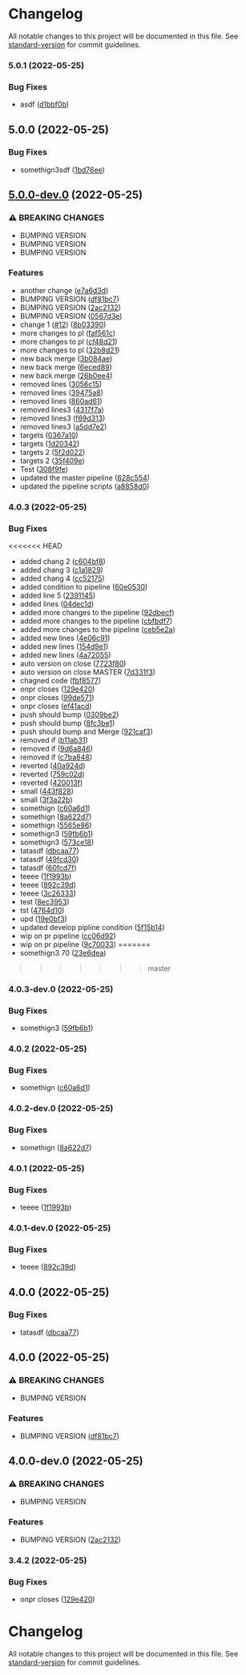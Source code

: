 # Changelog

All notable changes to this project will be documented in this file. See [standard-version](https://github.com/conventional-changelog/standard-version) for commit guidelines.

### 5.0.1 (2022-05-25)


### Bug Fixes

* asdf ([d1bbf0b](https://github.com/Ruandv/cypressTesting_POC/commit/d1bbf0bbf3b51eb04c9caff571423ed6de26a1eb))

## 5.0.0 (2022-05-25)


### Bug Fixes

* somethign3sdf ([1bd76ee](https://github.com/Ruandv/cypressTesting_POC/commit/1bd76ee963539247c1f5a3da808ac0665f6c0a09))

## [5.0.0-dev.0](https://github.com/Ruandv/cypressTesting_POC/compare/v3.1.0...v5.0.0-dev.0) (2022-05-25)


### ⚠ BREAKING CHANGES

* BUMPING VERSION
* BUMPING VERSION
* BUMPING VERSION

### Features

* another change ([e7a6d3d](https://github.com/Ruandv/cypressTesting_POC/commit/e7a6d3dea0b900e38dfd9ed03af48ffcd161030d))
* BUMPING VERSION ([df81bc7](https://github.com/Ruandv/cypressTesting_POC/commit/df81bc730d490d8e9fea3c52c06033052cfa497a))
* BUMPING VERSION ([2ac2132](https://github.com/Ruandv/cypressTesting_POC/commit/2ac2132f6cc3ee7a931a0d9ba3196c524b35df3c))
* BUMPING VERSION ([0567d3e](https://github.com/Ruandv/cypressTesting_POC/commit/0567d3e58441b6abd98770a9505ea8812c308b99))
* change 1 ([#12](https://github.com/Ruandv/cypressTesting_POC/issues/12)) ([8b03390](https://github.com/Ruandv/cypressTesting_POC/commit/8b03390a2c1dcac21a263b7cb65f1a9277905579))
* more changes to pl ([faf561c](https://github.com/Ruandv/cypressTesting_POC/commit/faf561cd49b50221c9a0ea9464a5880d6c3b5487))
* more changes to pl ([cf48d21](https://github.com/Ruandv/cypressTesting_POC/commit/cf48d21672af500a2cafa5cd57ff41b7271d8991))
* more changes to pl ([32b8d21](https://github.com/Ruandv/cypressTesting_POC/commit/32b8d21318ba837548a202e933a4d339fed9b2ff))
* new back merge ([3b084ae](https://github.com/Ruandv/cypressTesting_POC/commit/3b084ae7fefbbdb903f0d20a4833f582d79a22d3))
* new back merge ([6eced89](https://github.com/Ruandv/cypressTesting_POC/commit/6eced89d7d2242328af621e3a2ba6010c4e6fca0))
* new back merge ([26b0ee4](https://github.com/Ruandv/cypressTesting_POC/commit/26b0ee49930e6f7c740b0ab98d067c05e1708f7d))
* removed lines ([3056c15](https://github.com/Ruandv/cypressTesting_POC/commit/3056c15ce0d509b1aa75fde261339eeab79d5516))
* removed lines ([39475a8](https://github.com/Ruandv/cypressTesting_POC/commit/39475a800ba293fc2d6b656fbca27fab747a6986))
* removed lines ([860ad61](https://github.com/Ruandv/cypressTesting_POC/commit/860ad6199f37628c9d27631454a392000a32163d))
* removed lines3 ([4317f7a](https://github.com/Ruandv/cypressTesting_POC/commit/4317f7a6dc6000e5593261202d0c3a861f1e9f00))
* removed lines3 ([f69d313](https://github.com/Ruandv/cypressTesting_POC/commit/f69d31355fc592ad50edbca8ca748eae7f22da03))
* removed lines3 ([a5dd7e2](https://github.com/Ruandv/cypressTesting_POC/commit/a5dd7e2ed841696e9913739ca60fe15b5ca49707))
* targets ([0367a10](https://github.com/Ruandv/cypressTesting_POC/commit/0367a1097e5615c086eea0f370f7c1d755da42c7))
* targets ([1d20342](https://github.com/Ruandv/cypressTesting_POC/commit/1d203426c804b44203904228f428ca70e5072ac0))
* targets 2 ([5f2d022](https://github.com/Ruandv/cypressTesting_POC/commit/5f2d02281cf2f61720abdfe961268f450148d1b0))
* targets 2 ([35f409e](https://github.com/Ruandv/cypressTesting_POC/commit/35f409e55c0c1bb240739f464dc215b6075fb783))
* Test ([308f9fe](https://github.com/Ruandv/cypressTesting_POC/commit/308f9feeb5284cb3191a2abaa2f2feb0aba64692))
* updated the master pipeline ([628c554](https://github.com/Ruandv/cypressTesting_POC/commit/628c554939313df189426d70341b4d4445482272))
* updated the pipeline scripts ([a8858d0](https://github.com/Ruandv/cypressTesting_POC/commit/a8858d01da42c34f6691b2c485b2ff26b750c7cd))
### 4.0.3 (2022-05-25)


### Bug Fixes

<<<<<<< HEAD
* added chang 2 ([c604bf8](https://github.com/Ruandv/cypressTesting_POC/commit/c604bf811d050f9183ee7aec19a21c05b671e1b4))
* added chang 3 ([c1a1829](https://github.com/Ruandv/cypressTesting_POC/commit/c1a18297810fa590fc059c6ea4e4ed7f92ed4ea9))
* added chang 4 ([cc52175](https://github.com/Ruandv/cypressTesting_POC/commit/cc52175bfb8b9a5291c8141d0cef65f6c0302e8d))
* added condition to pipeline ([60e0530](https://github.com/Ruandv/cypressTesting_POC/commit/60e053089d21e19918c925513553cb7ba9a4796e))
* added line 5 ([2391145](https://github.com/Ruandv/cypressTesting_POC/commit/23911457e337a346d7bcc59fe8a718ca300a5b32))
* added lines ([04dec1d](https://github.com/Ruandv/cypressTesting_POC/commit/04dec1d36a503247dcfabed7fcdc9aa66957c792))
* added more changes to the pipeline ([92dbecf](https://github.com/Ruandv/cypressTesting_POC/commit/92dbecf59bc2dde21d33f03c7523f56fe1f9d09e))
* added more changes to the pipeline ([cbfbdf7](https://github.com/Ruandv/cypressTesting_POC/commit/cbfbdf7b0aaba7a4674066bb56bd2dfb719dd22c))
* added more changes to the pipeline ([ceb5e2a](https://github.com/Ruandv/cypressTesting_POC/commit/ceb5e2ab225752e45cfb0dac9e98e687704cf861))
* added new lines ([4e06c91](https://github.com/Ruandv/cypressTesting_POC/commit/4e06c91cf60ffdc831932472ff485932335d686e))
* added new lines ([154d9e1](https://github.com/Ruandv/cypressTesting_POC/commit/154d9e1c6cbc8a2048c411b36436adbe67a8a37a))
* added new lines ([4a72055](https://github.com/Ruandv/cypressTesting_POC/commit/4a7205561af32ada57b80c2cf4b46fbc81a9beb4))
* auto version on close ([7723f80](https://github.com/Ruandv/cypressTesting_POC/commit/7723f806c1e7011432c84e4562e34db8886c513c))
* auto version on close MASTER ([7d331f3](https://github.com/Ruandv/cypressTesting_POC/commit/7d331f3b712a9d4da95c6724e4488043566fdc5b))
* chagned code ([fbf8577](https://github.com/Ruandv/cypressTesting_POC/commit/fbf8577cb11bf25a544bc0af1fe777aea5f406c7))
* onpr closes ([129e420](https://github.com/Ruandv/cypressTesting_POC/commit/129e42031db09bead286fea1963da0ccaa1d43cb))
* onpr closes ([99de571](https://github.com/Ruandv/cypressTesting_POC/commit/99de57151945d8e64fc59d7c3aaa85d337dafd15))
* onpr closes ([ef41acd](https://github.com/Ruandv/cypressTesting_POC/commit/ef41acd8a979d04004786c89e9b136c90ea74c45))
* push should bump ([0309be2](https://github.com/Ruandv/cypressTesting_POC/commit/0309be24d94193bf15b5f09057ec5dd249e130a3))
* push should bump ([8fc3be1](https://github.com/Ruandv/cypressTesting_POC/commit/8fc3be1a4091e96540d8b5b32aaee0a9a0dd6d2a))
* push should bump and Merge ([921caf3](https://github.com/Ruandv/cypressTesting_POC/commit/921caf354edaccf76c2e47857e3018d435f67f9a))
* removed if ([b11ab31](https://github.com/Ruandv/cypressTesting_POC/commit/b11ab31a62e9c29dbea5f2b8b41d0d3d56b26cc1))
* removed if ([9d6a846](https://github.com/Ruandv/cypressTesting_POC/commit/9d6a846644903cc3cf8d7e746ff0cfc6ad00ce11))
* removed if ([c7ba848](https://github.com/Ruandv/cypressTesting_POC/commit/c7ba8488cbb6bfea6a738665a781a6a2db82905c))
* reverted ([40a924d](https://github.com/Ruandv/cypressTesting_POC/commit/40a924d1d8ec0fc5d8253e153c8d8bc091de7050))
* reverted ([759c02d](https://github.com/Ruandv/cypressTesting_POC/commit/759c02db7f6bb6088747ee7da33cda1ecd5c5e3a))
* reverted ([420013f](https://github.com/Ruandv/cypressTesting_POC/commit/420013f91874ec5835035a5fdf7283c1aebb9455))
* small ([443f828](https://github.com/Ruandv/cypressTesting_POC/commit/443f82825e2e2e8b9debdde46a786e20b4596ad6))
* small ([3f3a22b](https://github.com/Ruandv/cypressTesting_POC/commit/3f3a22bf1a561b5dab0bb9dd015337bbc4a7bbac))
* somethign ([c60a6d1](https://github.com/Ruandv/cypressTesting_POC/commit/c60a6d1fe7c360a485cc1994246b7f551890f795))
* somethign ([8a622d7](https://github.com/Ruandv/cypressTesting_POC/commit/8a622d76c226abc006939ed2749e0a5b3a283a12))
* somethign ([5565e86](https://github.com/Ruandv/cypressTesting_POC/commit/5565e860dbcc345b5b10b3ed5bad4550010aee44))
* somethign3 ([59fb6b1](https://github.com/Ruandv/cypressTesting_POC/commit/59fb6b1381af3766e048e1ed955529c1b4c15962))
* somethign3 ([573ce18](https://github.com/Ruandv/cypressTesting_POC/commit/573ce183e910c806429e7fc780dec8bfc15eb7e8))
* tatasdf ([dbcaa77](https://github.com/Ruandv/cypressTesting_POC/commit/dbcaa7769f62afdd54ac94b227e4085181a5127e))
* tatasdf ([49fcd30](https://github.com/Ruandv/cypressTesting_POC/commit/49fcd304c172238a823b72c994640d86e58e7176))
* tatasdf ([60fcd7f](https://github.com/Ruandv/cypressTesting_POC/commit/60fcd7f98e77c6bf4d076a7bbfd4d6b6606c75ad))
* teeee ([1f1993b](https://github.com/Ruandv/cypressTesting_POC/commit/1f1993b1c25ec6ac4008e3b360abfe02d02780b1))
* teeee ([892c39d](https://github.com/Ruandv/cypressTesting_POC/commit/892c39d7429a2d54db46e77a5e5ff4cc98b2f599))
* teeee ([3c26333](https://github.com/Ruandv/cypressTesting_POC/commit/3c263330adb77524657f39b5affe83a85989b857))
* test ([8ec3953](https://github.com/Ruandv/cypressTesting_POC/commit/8ec3953504761f4ce4e0ec52e95a0bba95318b66))
* tst ([4764d10](https://github.com/Ruandv/cypressTesting_POC/commit/4764d1077b3c9e977b230bc36e935be0a25bc24d))
* upd ([19e0bf3](https://github.com/Ruandv/cypressTesting_POC/commit/19e0bf3d5f728a14620afe2e9dbf9b0b3cf272a5))
* updated develop pipline condition ([5f15b14](https://github.com/Ruandv/cypressTesting_POC/commit/5f15b1408235ea770ed6f7419a41f4cce156744a))
* wip on pr pipeline ([cc06d92](https://github.com/Ruandv/cypressTesting_POC/commit/cc06d9263a8707dcc111f028b9063aaf29993dfc))
* wip on pr pipeline ([9c70033](https://github.com/Ruandv/cypressTesting_POC/commit/9c70033cb0900554ca689b00b40d98212fcdea29))
=======
* somethign3 70 ([23e6dea](https://github.com/Ruandv/cypressTesting_POC/commit/23e6dea06aac131394efab11dcf186b938cfd602))
>>>>>>> master

### 4.0.3-dev.0 (2022-05-25)


### Bug Fixes

* somethign3 ([59fb6b1](https://github.com/Ruandv/cypressTesting_POC/commit/59fb6b1381af3766e048e1ed955529c1b4c15962))

### 4.0.2 (2022-05-25)


### Bug Fixes

* somethign ([c60a6d1](https://github.com/Ruandv/cypressTesting_POC/commit/c60a6d1fe7c360a485cc1994246b7f551890f795))

### 4.0.2-dev.0 (2022-05-25)


### Bug Fixes

* somethign ([8a622d7](https://github.com/Ruandv/cypressTesting_POC/commit/8a622d76c226abc006939ed2749e0a5b3a283a12))

### 4.0.1 (2022-05-25)


### Bug Fixes

* teeee ([1f1993b](https://github.com/Ruandv/cypressTesting_POC/commit/1f1993b1c25ec6ac4008e3b360abfe02d02780b1))

### 4.0.1-dev.0 (2022-05-25)


### Bug Fixes

* teeee ([892c39d](https://github.com/Ruandv/cypressTesting_POC/commit/892c39d7429a2d54db46e77a5e5ff4cc98b2f599))

## 4.0.0 (2022-05-25)


### Bug Fixes

* tatasdf ([dbcaa77](https://github.com/Ruandv/cypressTesting_POC/commit/dbcaa7769f62afdd54ac94b227e4085181a5127e))

## 4.0.0 (2022-05-25)


### ⚠ BREAKING CHANGES

* BUMPING VERSION

### Features

* BUMPING VERSION ([df81bc7](https://github.com/Ruandv/cypressTesting_POC/commit/df81bc730d490d8e9fea3c52c06033052cfa497a))

## 4.0.0-dev.0 (2022-05-25)


### ⚠ BREAKING CHANGES

* BUMPING VERSION

### Features

* BUMPING VERSION ([2ac2132](https://github.com/Ruandv/cypressTesting_POC/commit/2ac2132f6cc3ee7a931a0d9ba3196c524b35df3c))

### 3.4.2 (2022-05-25)


### Bug Fixes

* onpr closes ([129e420](https://github.com/Ruandv/cypressTesting_POC/commit/129e42031db09bead286fea1963da0ccaa1d43cb))


# Changelog

All notable changes to this project will be documented in this file. See [standard-version](https://github.com/conventional-changelog/standard-version) for commit guidelines.
